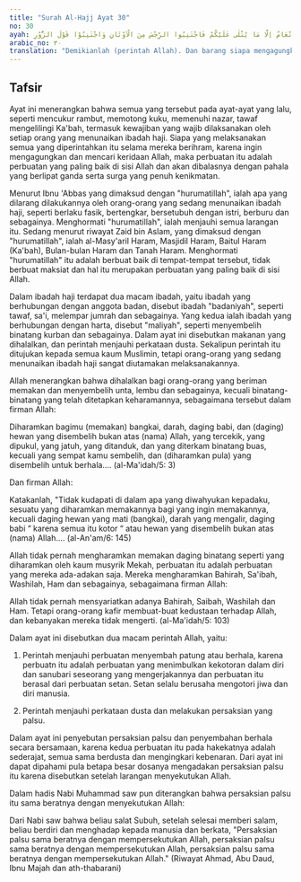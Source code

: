 ```yaml
---
title: "Surah Al-Hajj Ayat 30"
no: 30
ayah: ذٰلِكَ وَمَنْ يُّعَظِّمْ حُرُمٰتِ اللّٰهِ فَهُوَ خَيْرٌ لَّهٗ عِنْدَ رَبِّهٖۗ وَاُحِلَّتْ لَكُمُ الْاَنْعَامُ اِلَّا مَا يُتْلٰى عَلَيْكُمْ فَاجْتَنِبُوا الرِّجْسَ مِنَ الْاَوْثَانِ وَاجْتَنِبُوْا قَوْلَ الزُّوْرِ ۙ
arabic_no: ٣٠
translation: "Demikianlah (perintah Allah). Dan barang siapa mengagungkan apa yang terhormat di sisi Allah (hurumat) maka itu lebih baik baginya di sisi Tuhannya. Dan dihalalkan bagi kamu semua hewan ternak, kecuali yang diterangkan kepadamu (keharamannya), maka jauhilah olehmu (penyembahan) berhala-berhala yang najis itu dan jauhilah perkataan dusta."
---
```


## Tafsir

Ayat ini menerangkan bahwa semua yang tersebut pada ayat-ayat yang lalu, seperti mencukur rambut, memotong kuku, memenuhi nazar, tawaf mengelilingi Ka'bah, termasuk kewajiban yang wajib dilaksanakan oleh setiap orang yang menunaikan ibadah haji. Siapa yang melaksanakan semua yang diperintahkan itu selama mereka berihram, karena ingin mengagungkan dan mencari keridaan Allah, maka perbuatan itu adalah perbuatan yang paling baik di sisi Allah dan akan dibalasnya dengan pahala yang berlipat ganda serta surga yang penuh kenikmatan.

Menurut Ibnu 'Abbas yang dimaksud dengan "hurumatillah", ialah apa yang dilarang dilakukannya oleh orang-orang yang sedang menunaikan ibadah haji, seperti berlaku fasik, bertengkar, bersetubuh dengan istri, berburu dan sebagainya. Menghormati "hurumatillah", ialah menjauhi semua larangan itu. Sedang menurut riwayat Zaid bin Aslam, yang dimaksud dengan "hurumatillah", ialah al-Masy'aril Haram, Masjidil Haram, Baitul Haram (Ka'bah), Bulan-bulan Haram dan Tanah Haram. Menghormati "hurumatillah" itu adalah berbuat baik di tempat-tempat tersebut, tidak berbuat maksiat dan hal itu merupakan perbuatan yang paling baik di sisi Allah.

Dalam ibadah haji terdapat dua macam ibadah, yaitu ibadah yang berhubungan dengan anggota badan, disebut ibadah "badaniyah", seperti tawaf, sa'i, melempar jumrah dan sebagainya. Yang kedua ialah ibadah yang berhubungan dengan harta, disebut "maliyah", seperti menyembelih binatang kurban dan sebagainya. Dalam ayat ini disebutkan makanan yang dihalalkan, dan perintah menjauhi perkataan dusta. Sekalipun perintah itu ditujukan kepada semua kaum Muslimin, tetapi orang-orang yang sedang menunaikan ibadah haji sangat diutamakan melaksanakannya. 

Allah menerangkan bahwa dihalalkan bagi orang-orang yang beriman memakan dan menyembelih unta, lembu dan sebagainya, kecuali binatang-binatang yang telah ditetapkan keharamannya, sebagaimana tersebut dalam firman Allah:

Diharamkan bagimu (memakan) bangkai, darah, daging babi, dan (daging) hewan yang disembelih bukan atas (nama) Allah, yang tercekik, yang dipukul, yang jatuh, yang ditanduk, dan yang diterkam binatang buas, kecuali yang sempat kamu sembelih, dan (diharamkan pula) yang disembelih untuk berhala.... (al-Ma'idah/5: 3)

Dan firman Allah:

Katakanlah, "Tidak kudapati di dalam apa yang diwahyukan kepadaku, sesuatu yang diharamkan memakannya bagi yang ingin memakannya, kecuali daging hewan yang mati (bangkai), darah yang mengalir, daging babi “ karena semua itu kotor “ atau hewan yang disembelih bukan atas (nama) Allah.... (al-An'am/6: 145)

Allah tidak pernah mengharamkan memakan daging binatang seperti yang diharamkan oleh kaum musyrik Mekah, perbuatan itu adalah perbuatan yang mereka ada-adakan saja. Mereka mengharamkan Bahirah, Sa'ibah, Washilah, Ham dan sebagainya, sebagaimana firman Allah:

Allah tidak pernah mensyariatkan adanya Bahirah, Saibah, Washilah dan Ham. Tetapi orang-orang kafir membuat-buat kedustaan terhadap Allah, dan kebanyakan mereka tidak mengerti. (al-Ma'idah/5: 103)

Dalam ayat ini disebutkan dua macam perintah Allah, yaitu:

1. Perintah menjauhi perbuatan menyembah patung atau berhala, karena perbuatn itu adalah perbuatan yang menimbulkan kekotoran dalam diri dan sanubari seseorang yang mengerjakannya dan perbuatan itu berasal dari perbuatan setan. Setan selalu berusaha mengotori jiwa dan diri manusia.

2. Perintah menjauhi perkataan dusta dan melakukan persaksian yang palsu.

Dalam ayat ini penyebutan persaksian palsu dan penyembahan berhala secara bersamaan, karena kedua perbuatan itu pada hakekatnya adalah sederajat, semua sama berdusta dan mengingkari kebenaran. Dari ayat ini dapat dipahami pula betapa besar dosanya mengadakan persaksian palsu itu karena disebutkan setelah larangan menyekutukan Allah.

Dalam hadis Nabi Muhammad saw pun diterangkan bahwa persaksian palsu itu sama beratnya dengan menyekutukan Allah:

Dari Nabi saw bahwa beliau salat Subuh, setelah selesai memberi salam, beliau berdiri dan menghadap kepada manusia dan berkata, "Persaksian palsu sama beratnya dengan mempersekutukan Allah, persaksian palsu sama beratnya dengan mempersekutukan Allah, persaksian palsu sama beratnya dengan mempersekutukan Allah." (Riwayat Ahmad, Abu Daud, Ibnu Majah dan ath-thabarani)